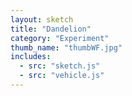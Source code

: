 ```yaml
---
layout: sketch
title: "Dandelion"
category: "Experiment"
thumb_name: "thumbWF.jpg"
includes:
  - src: "sketch.js"
  - src: "vehicle.js"
---
```


<!--

  You can change the title, category and thumb as you like
  (just make sure the folder contain a jpg for the thumb with the correct name)
  Do not change the first line "layout: sketch"

  If you need to customize this html page:
    1) delete the line "layout: sketch"
    2) copy the content of "/_layouts/sketch.html" below.
    Make sure to leave one line of space between the markup above and the html code

-->
